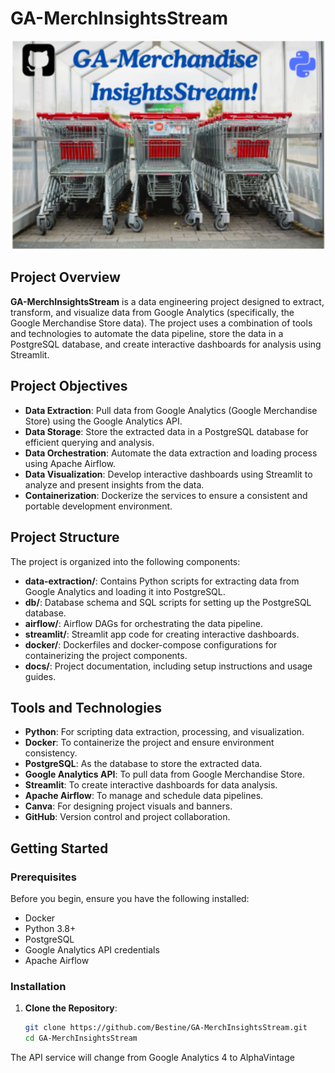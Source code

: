 # **GA-MerchInsightsStream**
![](images/project_logo.png)

## **Project Overview**

**GA-MerchInsightsStream** is a data engineering project designed to extract, transform, and visualize data from Google Analytics (specifically, the Google Merchandise Store data). The project uses a combination of tools and technologies to automate the data pipeline, store the data in a PostgreSQL database, and create interactive dashboards for analysis using Streamlit.

## **Project Objectives**

- **Data Extraction**: Pull data from Google Analytics (Google Merchandise Store) using the Google Analytics API.
- **Data Storage**: Store the extracted data in a PostgreSQL database for efficient querying and analysis.
- **Data Orchestration**: Automate the data extraction and loading process using Apache Airflow.
- **Data Visualization**: Develop interactive dashboards using Streamlit to analyze and present insights from the data.
- **Containerization**: Dockerize the services to ensure a consistent and portable development environment.

## **Project Structure**

The project is organized into the following components:

- **data-extraction/**: Contains Python scripts for extracting data from Google Analytics and loading it into PostgreSQL.
- **db/**: Database schema and SQL scripts for setting up the PostgreSQL database.
- **airflow/**: Airflow DAGs for orchestrating the data pipeline.
- **streamlit/**: Streamlit app code for creating interactive dashboards.
- **docker/**: Dockerfiles and docker-compose configurations for containerizing the project components.
- **docs/**: Project documentation, including setup instructions and usage guides.

## **Tools and Technologies**

- **Python**: For scripting data extraction, processing, and visualization.
- **Docker**: To containerize the project and ensure environment consistency.
- **PostgreSQL**: As the database to store the extracted data.
- **Google Analytics API**: To pull data from Google Merchandise Store.
- **Streamlit**: To create interactive dashboards for data analysis.
- **Apache Airflow**: To manage and schedule data pipelines.
- **Canva**: For designing project visuals and banners.
- **GitHub**: Version control and project collaboration.

## **Getting Started**

### **Prerequisites**

Before you begin, ensure you have the following installed:

- Docker
- Python 3.8+
- PostgreSQL
- Google Analytics API credentials
- Apache Airflow

### **Installation**

1. **Clone the Repository**:
   ```bash
   git clone https://github.com/Bestine/GA-MerchInsightsStream.git
   cd GA-MerchInsightsStream

The API service will change from Google Analytics 4 to AlphaVintage
